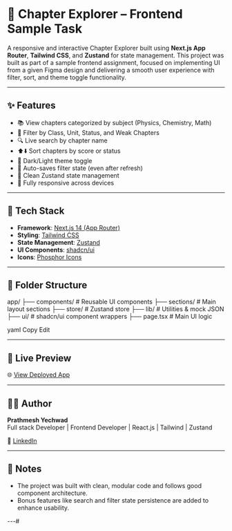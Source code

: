 # 📘 Chapter Explorer – Frontend Sample Task

A responsive and interactive Chapter Explorer built using **Next.js App Router**, **Tailwind CSS**, and **Zustand** for state management. This project was built as part of a sample frontend assignment, focused on implementing UI from a given Figma design and delivering a smooth user experience with filter, sort, and theme toggle functionality.

---

## ✨ Features

- 📚 View chapters categorized by subject (Physics, Chemistry, Math)
- 🎯 Filter by Class, Unit, Status, and Weak Chapters
- 🔍 Live search by chapter name
- ⬆️⬇️ Sort chapters by score or status
- 🌙 Dark/Light theme toggle
- 💾 Auto-saves filter state (even after refresh)
- 🧰 Clean Zustand state management
- 📱 Fully responsive across devices

---

## 🧠 Tech Stack

- **Framework**: [Next.js 14 (App Router)](https://nextjs.org/)
- **Styling**: [Tailwind CSS](https://tailwindcss.com/)
- **State Management**: [Zustand](https://github.com/pmndrs/zustand)
- **UI Components**: [shadcn/ui](https://ui.shadcn.com/)
- **Icons**: [Phosphor Icons](https://phosphoricons.com/)

---

## 📂 Folder Structure

app/
├── components/ # Reusable UI components
├── sections/ # Main layout sections
├── store/ # Zustand store
├── lib/ # Utilities & mock JSON
├── ui/ # shadcn/ui component wrappers
├── page.tsx # Main UI logic

yaml
Copy
Edit

---

## 🚀 Live Preview

🌐 [View Deployed App]()

---


## 🙋‍♂️ Author

**Prathmesh Yechwad**  
Full stack Developer | Frontend Developer | React.js | Tailwind | Zustand  

🔗 [LinkedIn](https://www.linkedin.com/in/prathmeshyechwad)

---

## 📝 Notes

- The project was built with clean, modular code and follows good component architecture.
- Bonus features like search and filter state persistence are added to enhance usability.

---#
